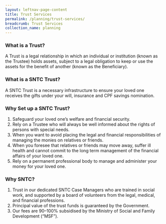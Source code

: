 ```yaml
---
layout: leftnav-page-content
title: Trust Services
permalink: /planning/trust-services/
breadcrumb: Trust Services
collection_name: planning
---
```

    
### **What is a Trust?**

A Trust is a legal relationship in which an individual or institution (known as the Trustee) holds assets, subject to a legal obligation to keep or use the assets for the benefit of another (known as the Beneficiary).

### **What is a SNTC Trust?**

A SNTC Trust is a necessary infrastructure to ensure your loved one receives the gifts under your will, insurance and CPF savings nomination.

### **Why Set up a SNTC Trust?**

1. Safeguard your loved one’s welfare and financial security.
2. Rely on a Trustee who will always be well informed about the rights of persons with special needs.
3. When you want to avoid placing the legal and financial responsibilities of managing the monies on relatives or friends.
4. When you foresee that relatives or friends may move away, suffer ill health and cannot commit to the long term management of the financial affairs of your loved one.
5. Rely on a permanent professional body to manage and administer your money for your loved one.

### **Why SNTC?**

1. Trust in our dedicated SNTC Case Managers who are trained in social work, and supported by a board of volunteers from the legal, medical, and financial professions.
2. Principal value of the trust funds is guaranteed by the Government.
3. Our fees are 90–100% subsidised by the Ministry of Social and Family Development (“MSF”).
